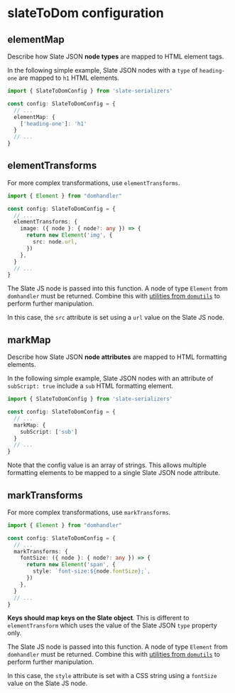 # slateToDom configuration

## elementMap

Describe how Slate JSON **node types** are mapped to HTML element tags.

In the following simple example, Slate JSON nodes with a `type` of `heading-one` are mapped to `h1` HTML elements.

```ts
import { SlateToDomConfig } from 'slate-serializers'

const config: SlateToDomConfig = {
  // ...
  elementMap: {
    ['heading-one']: 'h1'
  }
  // ...
}
```

## elementTransforms

For more complex transformations, use `elementTransforms`.

```ts
import { Element } from "domhandler"

const config: SlateToDomConfig = {
  // ...
  elementTransforms: {
    image: ({ node }: { node?: any }) => {
      return new Element('img', {
        src: node.url,
      })
    },
  }
  // ...
}
```

The Slate JS node is passed into this function. A node of type `Element` from `domhandler` must be returned. Combine this with [utilities from `domutils`](https://domutils.js.org/) to perform further manipulation.

In this case, the `src` attribute is set using a `url` value on the Slate JS node.

## markMap

Describe how Slate JSON **node attributes** are mapped to HTML formatting elements.

In the following simple example, Slate JSON nodes with an attribute of `subScript: true` include a `sub` HTML formatting element.

```ts
import { SlateToDomConfig } from 'slate-serializers'

const config: SlateToDomConfig = {
  // ...
  markMap: {
    subScript: ['sub']
  }
  // ...
}
```

Note that the config value is an array of strings. This allows multiple formatting elements to be mapped to a single Slate JSON node attribute.

## markTransforms

For more complex transformations, use `markTransforms`.

```ts
import { Element } from "domhandler"

const config: SlateToDomConfig = {
  // ...
  markTransforms: {
    fontSize: ({ node }: { node?: any }) => {
      return new Element('span', {
        style: `font-size:${node.fontSize};`,
      })
    },
  }
  // ...
}
```

**Keys should map keys on the Slate object**. This is different to `elementTransform` which uses the value of the Slate JSON `type` property only.

The Slate JS node is passed into this function. A node of type `Element` from `domhandler` must be returned. Combine this with [utilities from `domutils`](https://domutils.js.org/) to perform further manipulation.

In this case, the `style` attribute is set with a CSS string using a `fontSize` value on the Slate JS node.
